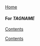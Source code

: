 [Home](https://chgibb.github.io/PHATDocs/)

#### For $TAGNAME$
[Contents](https://chgibb.github.io/PHATDocs/docs/latest/home)



[Contents](https://chgibb.github.io/PHATDocs/docs/latest/home)